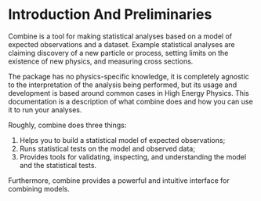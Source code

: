 # Introduction And Preliminaries

Combine is a tool for making statistical analyses based on a model of expected observations and a dataset.
Example statistical analyses are claiming discovery of a new particle or process, setting limits on the existence of new physics, and measuring cross sections.

The package has no physics-specific knowledge, it is completely agnostic to the interpretation of the analysis being performed, but its usage and development is based around common cases in High Energy Physics.
This documentation is a description of what combine does and how you can use it to run your analyses.

Roughly, combine does three things:

1. Helps you to build a statistical model of expected observations;
2. Runs statistical tests on the model and observed data;
3. Provides tools for validating, inspecting, and understanding the model and the statistical tests.

Furthermore, combine provides a powerful and intuitive interface for combining models.


